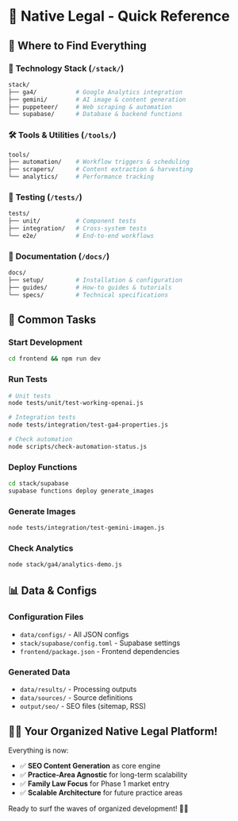 # 🚀 Native Legal - Quick Reference

## 📁 Where to Find Everything

### 🔧 **Technology Stack** (`/stack/`)
```bash
stack/
├── ga4/           # Google Analytics integration
├── gemini/        # AI image & content generation  
├── puppeteer/     # Web scraping & automation
└── supabase/      # Database & backend functions
```

### 🛠️ **Tools & Utilities** (`/tools/`)
```bash
tools/
├── automation/    # Workflow triggers & scheduling
├── scrapers/      # Content extraction & harvesting
└── analytics/     # Performance tracking
```

### 🧪 **Testing** (`/tests/`)
```bash
tests/
├── unit/          # Component tests
├── integration/   # Cross-system tests  
└── e2e/           # End-to-end workflows
```

### 📖 **Documentation** (`/docs/`)
```bash
docs/
├── setup/         # Installation & configuration
├── guides/        # How-to guides & tutorials
└── specs/         # Technical specifications
```

## 🎯 **Common Tasks**

### Start Development
```bash
cd frontend && npm run dev
```

### Run Tests
```bash
# Unit tests
node tests/unit/test-working-openai.js

# Integration tests  
node tests/integration/test-ga4-properties.js

# Check automation
node scripts/check-automation-status.js
```

### Deploy Functions
```bash
cd stack/supabase
supabase functions deploy generate_images
```

### Generate Images
```bash
node tests/integration/test-gemini-imagen.js
```

### Check Analytics
```bash
node stack/ga4/analytics-demo.js
```

## 📊 **Data & Configs**

### Configuration Files
- `data/configs/` - All JSON configs
- `stack/supabase/config.toml` - Supabase settings
- `frontend/package.json` - Frontend dependencies

### Generated Data
- `data/results/` - Processing outputs
- `data/sources/` - Source definitions
- `output/seo/` - SEO files (sitemap, RSS)

## 🏄‍♂️ **Your Organized Native Legal Platform!**

Everything is now:
- ✅ **SEO Content Generation** as core engine
- ✅ **Practice-Area Agnostic** for long-term scalability
- ✅ **Family Law Focus** for Phase 1 market entry
- ✅ **Scalable Architecture** for future practice areas

Ready to surf the waves of organized development! 🤖✨
